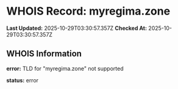 # WHOIS Record: myregima.zone

**Last Updated:** 2025-10-29T03:30:57.357Z
**Checked At:** 2025-10-29T03:30:57.357Z

## WHOIS Information

**error:** TLD for "myregima.zone" not supported

**status:** error

